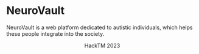 # NeuroVault

NeuroVault is a web platform dedicated to autistic individuals, which helps these people integrate into the society.

<p style="text-align: center;">HackTM 2023</p>
